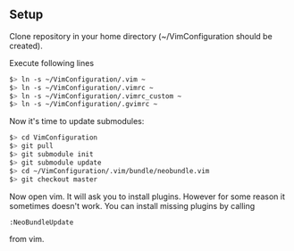 Setup
-----
Clone repository in your home directory (~/VimConfiguration should be created).

Execute following lines

```bash
$> ln -s ~/VimConfiguration/.vim ~
$> ln -s ~/VimConfiguration/.vimrc ~
$> ln -s ~/VimConfiguration/.vimrc_custom ~
$> ln -s ~/VimConfiguration/.gvimrc ~
```

Now it's time to update submodules:
```bash
$> cd VimConfiguration
$> git pull
$> git submodule init
$> git submodule update
$> cd ~/VimConfiguration/.vim/bundle/neobundle.vim
$> git checkout master
```

Now open vim.
It will ask you to install plugins.
However for some reason it sometimes doesn't work.
You can install missing plugins by calling
```bash
:NeoBundleUpdate
```
from vim.
